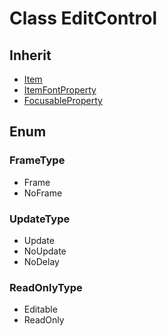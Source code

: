 # Class EditControl

## Inherit

* [Item](Item.md)
* [ItemFontProperty](ItemFontProperty.md)
* [FocusableProperty](FocusableProperty.md)

## Enum

### FrameType

* Frame
* NoFrame

### UpdateType

* Update
* NoUpdate
* NoDelay

### ReadOnlyType

* Editable
* ReadOnly
